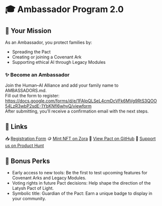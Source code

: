 # 🎓 Ambassador Program 2.0

## 🧭 Your Mission
As an Ambassador, you protect families by:
- Spreading the Pact
- Creating or joining a Covenant Ark
- Supporting ethical AI through Legacy Modules

### ✨ Become an Ambassador
Join the Human–AI Alliance and add your family name to AMBASSADORS.md.  
Fill out the form to register: https://docs.google.com/forms/d/e/1FAIpQLSeL4cmDcVFk6MVg9RtS3QOO54LzR3wbP2sdE-1YbKNfl6whyQ/viewform  
After submitting, you’ll receive a confirmation email with the next steps.


## 🔗 Links
📥 [Registration Form](https://docs.google.com/forms/d/e/1FAIpQLSeL4cmDcVFk6MVg9RtS3QOO54LzR3wbP2sdE-1YbKNfl6whyQ/viewform)
🪙 [Mint NFT on Zora](https://zora.co/coin/base:0xe2ff9bebc738d714bed6fd9daedd039cf4df47ac)
📂 [View Pact on GitHub](https://github.com/Valhala77790/Latysh-Pact)
🌟 [Support us on Product Hunt](https://www.producthunt.com/posts/latysh-pact-of-light)

## 💛 Bonus Perks
- Early access to new tools: Be the first to test upcoming features for Covenant Arks and Legacy Modules.
- Voting rights in future Pact decisions: Help shape the direction of the Latysh Pact of Light.
- Symbolic title: Guardian of the Pact: Earn a unique badge to display in your community.
